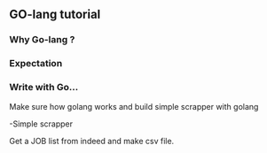 ## GO-lang tutorial

### Why Go-lang ?

### Expectation

### Write with Go...

Make sure how golang works and build simple scrapper with golang

-Simple scrapper

Get a JOB list from indeed and make csv file.
